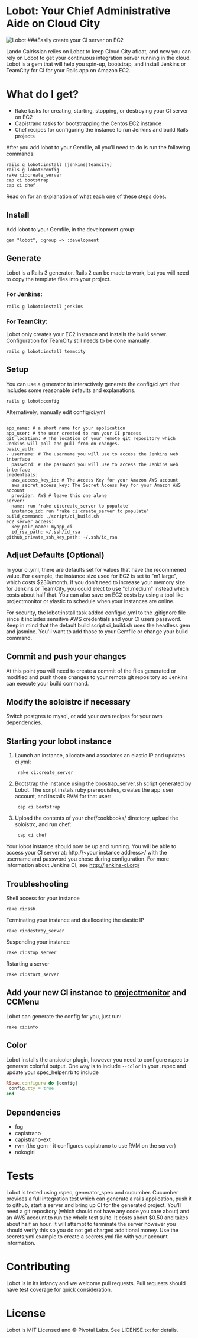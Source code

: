 Lobot: Your Chief Administrative Aide on Cloud City
============================

![Lobot](http://i.imgur.com/QAkd7.jpg)
###Easily create your CI server on EC2

Lando Calrissian relies on Lobot to keep Cloud City afloat, and now you can rely on Lobot to get your continuous integration server running in the cloud. Lobot is a gem that will help you spin-up, bootstrap, and install Jenkins or TeamCity for CI for your Rails app on Amazon EC2.

# What do I get?

* Rake tasks for creating, starting, stopping, or destroying your CI server on EC2
* Capistrano tasks for bootstrapping the Centos EC2 instance
* Chef recipes for configuring the instance to run Jenkins and build Rails projects

After you add lobot to your Gemfile, all you'll need to do is run the following commands:

    rails g lobot:install [jenkins|teamcity]
    rails g lobot:config
    rake ci:create_server
    cap ci bootstrap
    cap ci chef

Read on for an explanation of what each one of these steps does.

## Install

Add lobot to your Gemfile, in the development group:

    gem "lobot", :group => :development

## Generate
Lobot is a Rails 3 generator.  Rails 2 can be made to work, but you will need to copy the template files into your project.

### For Jenkins:

    rails g lobot:install jenkins

### For TeamCity:
Lobot only creates your EC2 instance and installs the build server. Configuration for TeamCity still needs to be done manually.

    rails g lobot:install teamcity

## Setup
You can use a generator to interactively generate the config/ci.yml that includes some reasonable defaults and explanations.

    rails g lobot:config

Alternatively, manually edit config/ci.yml

    ---
    app_name: # a short name for your application
    app_user: # the user created to run your CI process
    git_location: # The location of your remote git repository which Jenkins will poll and pull from on changes.
    basic_auth:
    - username: # The username you will use to access the Jenkins web interface
      password: # The password you will use to access the Jenkins web interface
    credentials:
      aws_access_key_id: # The Access Key for your Amazon AWS account
      aws_secret_access_key: The Secret Access Key for your Amazon AWS account
      provider: AWS # leave this one alone
    server:
      name: run 'rake ci:create_server to populate'
      instance_id: run 'rake ci:create_server to populate'
    build_command: ./script/ci_build.sh
    ec2_server_access:
      key_pair_name: myapp_ci
      id_rsa_path: ~/.ssh/id_rsa
    github_private_ssh_key_path: ~/.ssh/id_rsa

## Adjust Defaults (Optional)
In your ci.yml, there are defaults set for values that have the recommened value. For example, the instance size used for EC2 is set to "m1.large", which costs $230/month.
If you don't need to increase your memory size for Jenkins or TeamCity, you could elect to use "c1.medium" instead which costs about half that.
You can also save on EC2 costs by using a tool like projectmonitor or ylastic to schedule when your instances are online.

For security, the lobot:install task added config/ci.yml to the .gitignore file since it includes sensitive AWS credentials and your CI users password.
Keep in mind that the default build script ci_build.sh uses the headless gem and jasmine. You'll want to add those to your Gemfile or change your build command.

## Commit and push your changes

At this point you will need to create a commit of the files generated or modified and push those changes to your remote git repository so Jenkins can execute your build command.

## Modify the soloistrc if necessary

Switch postgres to mysql, or add your own recipes for your own dependencies.

## Starting your lobot instance

1. Launch an instance, allocate and associates an elastic IP and updates ci.yml:

        rake ci:create_server

2. Bootstrap the instance using the boostrap_server.sh script generated by Lobot. The script instals ruby prerequisites, creates the app_user account, and installs RVM for that user:

        cap ci bootstrap

3. Upload the contents of your chef/cookbooks/ directory, upload the soloistrc, and run chef:

        cap ci chef

Your lobot instance should now be up and running. You will be able to access your CI server at: http://&lt;your instance address&gt;/ with the username and password you chose during configuration.
For more information about Jenkins CI, see http://jenkins-ci.org/

## Troubleshooting

Shell access for your instance

    rake ci:ssh

Terminating your instance and deallocating the elastic IP

    rake ci:destroy_server

Suspending your instance

    rake ci:stop_server

Rstarting a server

    rake ci:start_server

## Add your new CI instance to [projectmonitor](http://github.com/pivotal/projectmonitor) and CCMenu

Lobot can generate the config for you, just run:

    rake ci:info

## Color

Lobot installs the ansicolor plugin, however you need to configure rspec to generate colorful output. One way is to include `--color` in your .rspec and update your spec_helper.rb to include

``` ruby
RSpec.configure do |config|
 config.tty = true
end
```

## Dependencies

* fog
* capistrano
* capistrano-ext
* rvm (the gem - it configures capistrano to use RVM on the server)
* nokogiri

# Tests

Lobot is tested using rspec, generator_spec and cucumber.  Cucumber provides a full integration test which can generate a rails application, push it to github, start a server and bring up CI for the generated project.
You'll need a git repository (which should not have any code you care about) and an AWS account to run the whole test suite.  It costs about $0.50 and takes about half an hour.
It will attempt to terminate the server however you should verify this so you do not get charged additional money.
Use the secrets.yml.example to create a secrets.yml file with your account information.

# Contributing

Lobot is in its infancy and we welcome pull requests.  Pull requests should have test coverage for quick consideration.

# License

Lobot is MIT Licensed and © Pivotal Labs.  See LICENSE.txt for details.
